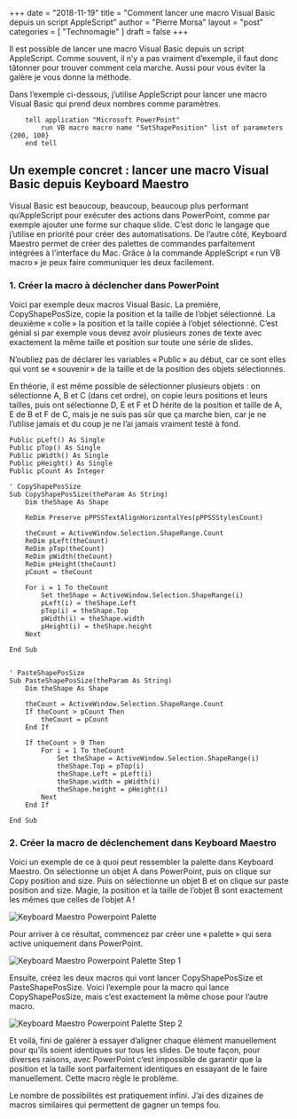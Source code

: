 +++
date       = "2018-11-19"
title      = "Comment lancer une macro Visual Basic depuis un script AppleScript"
author     = "Pierre Morsa"
layout     = "post"
categories = [ "Technomagie" ]
draft      = false
+++

Il est possible de lancer une macro Visual Basic depuis un script AppleScript. Comme souvent, il n’y a pas vraiment d’exemple, il faut donc tâtonner pour trouver comment cela marche. Aussi pour vous éviter la galère je vous donne la méthode.

Dans l’exemple ci-dessous, j’utilise AppleScript pour lancer une macro Visual Basic qui prend deux nombres comme paramètres.

```
	tell application "Microsoft PowerPoint"
		run VB macro macro name "SetShapePosition" list of parameters {200, 100}
	end tell
```

## Un exemple concret : lancer une macro Visual Basic depuis Keyboard Maestro
Visual Basic est beaucoup, beaucoup, beaucoup plus performant qu’AppleScript pour exécuter des actions dans PowerPoint, comme par exemple ajouter une forme sur chaque slide. C’est donc le langage que j’utilise en priorité pour créer des automatisations. De l’autre côté, Keyboard Maestro permet de créer des palettes de commandes parfaitement intégrées à l’interface du Mac. Grâce à la commande AppleScript « run VB macro » je peux faire communiquer les deux facilement.

### 1. Créer la macro à déclencher dans PowerPoint
Voici par exemple deux macros Visual Basic. La première, CopyShapePosSize, copie la position et la taille de l’objet sélectionné. La deuxième « colle » la position et la taille copiée à l’objet sélectionné. C’est génial si par exemple vous devez avoir plusieurs zones de texte avec exactement la même taille et position sur toute une série de slides.

N’oubliez pas de déclarer les variables « Public » au début, car ce sont elles qui vont se « souvenir » de la taille et de la position des objets sélectionnés.

En théorie, il est même possible de sélectionner plusieurs objets : on sélectionne A, B et C (dans cet ordre), on copie leurs positions et leurs tailles, puis ont sélectionne D, E et F et D hérite de la position et taille de A, E de B et F de C, mais je ne suis pas sûr que ça marche bien, car je ne l’utilise jamais et du coup je ne l’ai jamais vraiment testé à fond.

```
Public pLeft() As Single
Public pTop() As Single
Public pWidth() As Single
Public pHeight() As Single
Public pCount As Integer

' CopyShapePosSize
Sub CopyShapePosSize(theParam As String)
    Dim theShape As Shape
    
    ReDim Preserve pPPSSTextAlignHorizontalYes(pPPSSStylesCount)
    
    theCount = ActiveWindow.Selection.ShapeRange.Count
    ReDim pLeft(theCount)
    ReDim pTop(theCount)
    ReDim pWidth(theCount)
    ReDim pHeight(theCount)
    pCount = theCount
    
    For i = 1 To theCount
        Set theShape = ActiveWindow.Selection.ShapeRange(i)
        pLeft(i) = theShape.Left
        pTop(i) = theShape.Top
        pWidth(i) = theShape.width
        pHeight(i) = theShape.height
    Next
    
End Sub


' PasteShapePosSize
Sub PasteShapePosSize(theParam As String)
    Dim theShape As Shape
    
    theCount = ActiveWindow.Selection.ShapeRange.Count
    If theCount > pCount Then
        theCount = pCount
    End If
    
    If theCount > 0 Then
        For i = 1 To theCount
            Set theShape = ActiveWindow.Selection.ShapeRange(i)
            theShape.Top = pTop(i)
            theShape.Left = pLeft(i)
            theShape.width = pWidth(i)
            theShape.height = pHeight(i)
        Next
    End If
    
End Sub
```

### 2. Créer la macro de déclenchement dans Keyboard Maestro
Voici un exemple de ce à quoi peut ressembler la palette dans Keyboard Maestro. On sélectionne un objet A dans PowerPoint, puis on clique sur Copy position and size. Puis on sélectionne un objet B et on clique sur paste position and size. Magie, la position et la taille de l’objet B sont exactement les mêmes que celles de l’objet A !

![Keyboard Maestro Powerpoint Palette](/pictures/2018/11/keyboard-maestro-powerpoint-palette.jpg)

Pour arriver à ce résultat, commencez par créer une « palette » qui sera active uniquement dans PowerPoint.

![Keyboard Maestro Powerpoint Palette Step 1](/pictures/2018/11/keyboard-maestro-powerpoint-palette-step-1.jpg)

Ensuite, créez les deux macros qui vont lancer CopyShapePosSize et PasteShapePosSize. Voici l’exemple pour la macro qui lance CopyShapePosSize, mais c’est exactement la même chose pour l’autre macro.

![Keyboard Maestro Powerpoint Palette Step 2](/pictures/2018/11/keyboard-maestro-powerpoint-palette-step-2.jpg)

Et voilà, fini de galérer à essayer d’aligner chaque élément manuellement pour qu’ils soient identiques sur tous les slides. De toute façon, pour diverses raisons, avec PowerPoint c’est impossible de garantir que la position et la taille sont parfaitement identiques en essayant de le faire manuellement. Cette macro règle le problème.

Le nombre de possibilités est pratiquement infini. J’ai des dizaines de macros similaires qui permettent de gagner un temps fou.